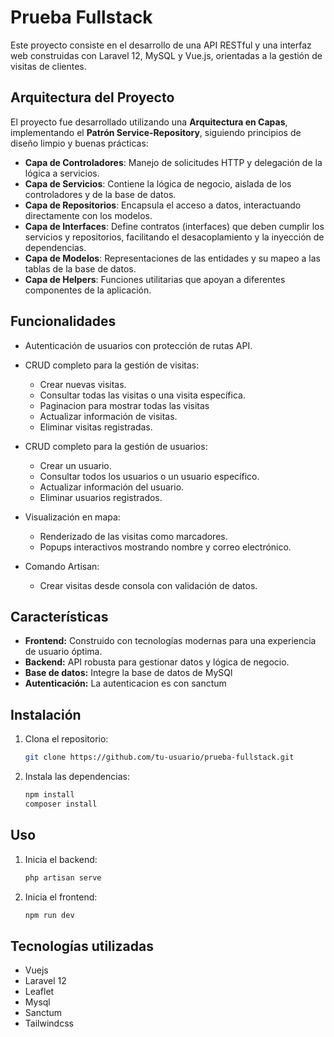 # Prueba Fullstack

Este proyecto consiste en el desarrollo de una API RESTful y una interfaz web construidas con Laravel 12, MySQL y Vue.js, orientadas a la gestión de visitas de clientes.

## Arquitectura del Proyecto

El proyecto fue desarrollado utilizando una **Arquitectura en Capas**, implementando el **Patrón Service-Repository**, siguiendo principios de diseño limpio y buenas prácticas:

- **Capa de Controladores**: Manejo de solicitudes HTTP y delegación de la lógica a servicios.
- **Capa de Servicios**: Contiene la lógica de negocio, aislada de los controladores y de la base de datos.
- **Capa de Repositorios**: Encapsula el acceso a datos, interactuando directamente con los modelos.
- **Capa de Interfaces**: Define contratos (interfaces) que deben cumplir los servicios y repositorios, facilitando el desacoplamiento y la inyección de dependencias.
- **Capa de Modelos**: Representaciones de las entidades y su mapeo a las tablas de la base de datos.
- **Capa de Helpers**: Funciones utilitarias que apoyan a diferentes componentes de la aplicación.


## Funcionalidades
- Autenticación de usuarios con protección de rutas API.
- CRUD completo para la gestión de visitas:
    - Crear nuevas visitas.
    - Consultar todas las visitas o una visita específica.
    - Paginacion para mostrar todas las visitas
    - Actualizar información de visitas.
    - Eliminar visitas registradas.

- CRUD completo para la gestión de usuarios:
    - Crear un usuario.
    - Consultar todos los usuarios o un usuario específico.
    - Actualizar información del usuario.
    - Eliminar usuarios registrados.
- Visualización en mapa:

    - Renderizado de las visitas como marcadores.
    - Popups interactivos mostrando nombre y correo electrónico.

- Comando Artisan:
    - Crear visitas desde consola con validación de datos.

## Características

- **Frontend:** Construido con tecnologías modernas para una experiencia de usuario óptima.
- **Backend:** API robusta para gestionar datos y lógica de negocio.
- **Base de datos:** Integre la base de datos de MySQl
- **Autenticación:** La autenticacion es con sanctum

## Instalación

1. Clona el repositorio:
    ```bash
    git clone https://github.com/tu-usuario/prueba-fullstack.git
    ```
2. Instala las dependencias:
    ```bash
    npm install
    composer install
    ```

## Uso

1. Inicia el backend:
    ```bash
    php artisan serve
    ```
2. Inicia el frontend:
    ```bash
    npm run dev
    ```

## Tecnologías utilizadas

- Vuejs
- Laravel 12
- Leaflet
- Mysql
- Sanctum
- Tailwindcss
